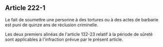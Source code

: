Article 222-1
----
Le fait de soumettre une personne à des tortures ou à des actes de barbarie est
puni de quinze ans de réclusion criminelle.

Les deux premiers alinéas de l'article 132-23 relatif à la période de sûreté
sont applicables à l'infraction prévue par le présent article.
